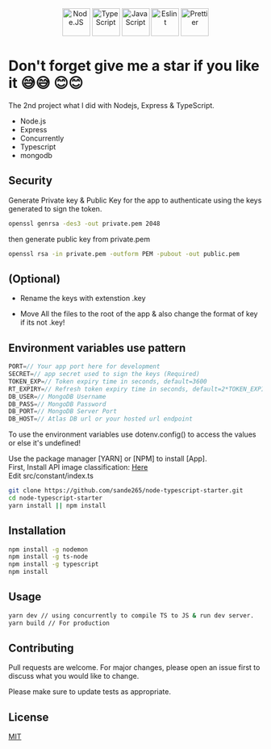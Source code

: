 <div align="center">
  <img src="https://www.freepnglogos.com/uploads/javascript-png/javascript-nodejs-logo-27.png" width="55" alt="Node.JS" />
  <img
    src="https://upload.wikimedia.org/wikipedia/commons/thumb/4/4c/Typescript_logo_2020.svg/2048px-Typescript_logo_2020.svg.png"
    width="55"
    alt="TypeScript"
  />
  <img
    src="https://www.freepnglogos.com/uploads/javascript-png/javascript-vector-logo-yellow-png-transparent-javascript-vector-12.png"
    width="55"
    alt="JavaScript"
  />
  <img src="https://upload.wikimedia.org/wikipedia/commons/thumb/e/e3/ESLint_logo.svg/324px-ESLint_logo.svg.png?20211012234406" width="55" alt="Eslint" />
  <img
    src="https://seeklogo.com/images/P/prettier-logo-D5C5197E37-seeklogo.com.png"
    width="55"
    alt="Prettier"
  />
</div>

# Don't forget give me a star if you like it 😅😅 😊😊

The 2nd project what I did with Nodejs, Express & TypeScript.

- Node.js
- Express
- Concurrently
- Typescript
- mongodb

## Security

Generate Private key & Public Key for the app to authenticate using the keys generated to sign the token.

```bash
openssl genrsa -des3 -out private.pem 2048
```

then generate public key from private.pem

```bash
openssl rsa -in private.pem -outform PEM -pubout -out public.pem
```

## (Optional)

- Rename the keys with extenstion .key

- Move All the files to the root of the app & also change the format of key if its not .key!

## Environment variables use pattern

```javascript
PORT=// Your app port here for development
SECRET=// app secret used to sign the keys (Required)
TOKEN_EXP=// Token expiry time in seconds, default=3600
RT_EXPIRY=// Refresh token expiry time in seconds, default=2*TOKEN_EXPIRY
DB_USER=// MongoDB Username
DB_PASS=// MongoDB Password
DB_PORT=// MongoDB Server Port
DB_HOST=// Atlas DB url or your hosted url endpoint
```

To use the environment variables use dotenv.config() to access the values or else it's undefined!

Use the package manager [YARN] or [NPM] to install [App].\
First, Install API image classification: [Here](https://github.com/iamvucms/ImageClassifyAPI/blob/master/README.md#installation)\
Edit src/constant/index.ts

```bash
git clone https://github.com/sande265/node-typescript-starter.git
cd node-typescript-starter
yarn install || npm install
```

## Installation

```bash
npm install -g nodemon
npm install -g ts-node
npm install -g typescript
npm install
```

## Usage

```bash
yarn dev // using concurrently to compile TS to JS & run dev server.
yarn build // For production


```

## Contributing

Pull requests are welcome. For major changes, please open an issue first to discuss what you would like to change.

Please make sure to update tests as appropriate.

## License

[MIT](https://choosealicense.com/licenses/mit/)
